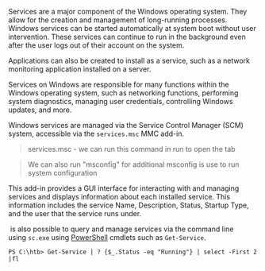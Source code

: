Services are a major component of the Windows operating system. They allow for the creation and management of long-running processes. Windows services can be started automatically at system boot without user intervention. These services can continue to run in the background even after the user logs out of their account on the system.


Applications can also be created to install as a service, such as a network monitoring application installed on a server. 

Services on Windows are responsible for many functions within the Windows operating system, such as networking functions, performing system diagnostics, managing user credentials, controlling Windows updates, and more.

Windows services are managed via the Service Control Manager (SCM) system, accessible via the `services.msc` MMC add-in.

>services.msc - we can run this command in run to open the tab

>We can also run "msconfig" for additional 
>msconfig is use to run system configuration

This add-in provides a GUI interface for interacting with and managing services and displays information about each installed service. This information includes the service Name, Description, Status, Startup Type, and the user that the service runs under.

 is also possible to query and manage services via the command line using `sc.exe` using [PowerShell](https://docs.microsoft.com/en-us/powershell/scripting/overview?view=powershell-7) cmdlets such as `Get-Service`.

```powershell-session
PS C:\htb> Get-Service | ? {$_.Status -eq "Running"} | select -First 2 |fl
```

